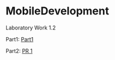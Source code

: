 # MobileDevelopment

Laboratory Work 1.2

Part1: [Part1](https://github.com/toor1245/MobileDevelopment/blob/master/tests/MobileDevelopment.UnitTesting/Laboratory1.2_Part1/Contents.cs)

Part2: [PR 1](https://github.com/toor1245/MobileDevelopment/pull/1)
